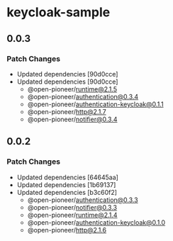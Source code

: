 # keycloak-sample

## 0.0.3

### Patch Changes

-   Updated dependencies [90d0cce]
-   Updated dependencies [90d0cce]
    -   @open-pioneer/runtime@2.1.5
    -   @open-pioneer/authentication@0.3.4
    -   @open-pioneer/authentication-keycloak@0.1.1
    -   @open-pioneer/http@2.1.7
    -   @open-pioneer/notifier@0.3.4

## 0.0.2

### Patch Changes

-   Updated dependencies [64645aa]
-   Updated dependencies [1b69137]
-   Updated dependencies [b3c60f2]
    -   @open-pioneer/authentication@0.3.3
    -   @open-pioneer/notifier@0.3.3
    -   @open-pioneer/runtime@2.1.4
    -   @open-pioneer/authentication-keycloak@0.1.0
    -   @open-pioneer/http@2.1.6
